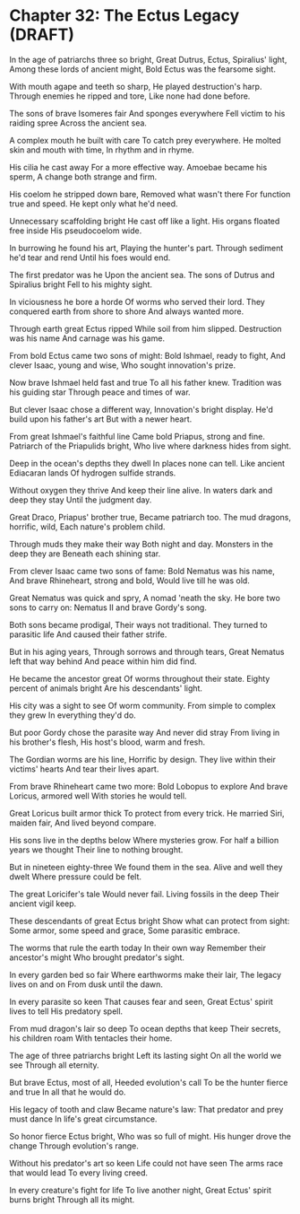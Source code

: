 # Chapter 32: The Ectus Legacy (DRAFT)

In the age of patriarchs three so bright,
Great Dutrus, Ectus, Spiralius' light,
Among these lords of ancient might,
Bold Ectus was the fearsome sight.

With mouth agape and teeth so sharp,
He played destruction's harp.
Through enemies he ripped and tore,
Like none had done before.

The sons of brave Isomeres fair
And sponges everywhere
Fell victim to his raiding spree
Across the ancient sea.

A complex mouth he built with care
To catch prey everywhere.
He molted skin and mouth with time,
In rhythm and in rhyme.

His cilia he cast away
For a more effective way.
Amoebae became his sperm,
A change both strange and firm.

His coelom he stripped down bare,
Removed what wasn't there
For function true and speed.
He kept only what he'd need.

Unnecessary scaffolding bright
He cast off like a light.
His organs floated free inside
His pseudocoelom wide.

In burrowing he found his art,
Playing the hunter's part.
Through sediment he'd tear and rend
Until his foes would end.

The first predator was he
Upon the ancient sea.
The sons of Dutrus and Spiralius bright
Fell to his mighty sight.

In viciousness he bore a horde
Of worms who served their lord.
They conquered earth from shore to shore
And always wanted more.

Through earth great Ectus ripped
While soil from him slipped.
Destruction was his name
And carnage was his game.

From bold Ectus came two sons of might:
Bold Ishmael, ready to fight,
And clever Isaac, young and wise,
Who sought innovation's prize.

Now brave Ishmael held fast and true
To all his father knew.
Tradition was his guiding star
Through peace and times of war.

But clever Isaac chose a different way,
Innovation's bright display.
He'd build upon his father's art
But with a newer heart.

From great Ishmael's faithful line
Came bold Priapus, strong and fine.
Patriarch of the Priapulids bright,
Who live where darkness hides from sight.

Deep in the ocean's depths they dwell
In places none can tell.
Like ancient Ediacaran lands
Of hydrogen sulfide strands.

Without oxygen they thrive
And keep their line alive.
In waters dark and deep they stay
Until the judgment day.

Great Draco, Priapus' brother true,
Became patriarch too.
The mud dragons, horrific, wild,
Each nature's problem child.

Through muds they make their way
Both night and day.
Monsters in the deep they are
Beneath each shining star.

From clever Isaac came two sons of fame:
Bold Nematus was his name,
And brave Rhineheart, strong and bold,
Would live till he was old.

Great Nematus was quick and spry,
A nomad 'neath the sky.
He bore two sons to carry on:
Nematus II and brave Gordy's song.

Both sons became prodigal,
Their ways not traditional.
They turned to parasitic life
And caused their father strife.

But in his aging years,
Through sorrows and through tears,
Great Nematus left that way behind
And peace within him did find.

He became the ancestor great
Of worms throughout their state.
Eighty percent of animals bright
Are his descendants' light.

His city was a sight to see
Of worm community.
From simple to complex they grew
In everything they'd do.

But poor Gordy chose the parasite way
And never did stray
From living in his brother's flesh,
His host's blood, warm and fresh.

The Gordian worms are his line,
Horrific by design.
They live within their victims' hearts
And tear their lives apart.

From brave Rhineheart came two more:
Bold Lobopus to explore
And brave Loricus, armored well
With stories he would tell.

Great Loricus built armor thick
To protect from every trick.
He married Siri, maiden fair,
And lived beyond compare.

His sons live in the depths below
Where mysteries grow.
For half a billion years we thought
Their line to nothing brought.

But in nineteen eighty-three
We found them in the sea.
Alive and well they dwelt
Where pressure could be felt.

The great Loricifer's tale
Would never fail.
Living fossils in the deep
Their ancient vigil keep.

These descendants of great Ectus bright
Show what can protect from sight:
Some armor, some speed and grace,
Some parasitic embrace.

The worms that rule the earth today
In their own way
Remember their ancestor's might
Who brought predator's sight.

In every garden bed so fair
Where earthworms make their lair,
The legacy lives on and on
From dusk until the dawn.

In every parasite so keen
That causes fear and seen,
Great Ectus' spirit lives to tell
His predatory spell.

From mud dragon's lair so deep
To ocean depths that keep
Their secrets, his children roam
With tentacles their home.

The age of three patriarchs bright
Left its lasting sight
On all the world we see
Through all eternity.

But brave Ectus, most of all,
Heeded evolution's call
To be the hunter fierce and true
In all that he would do.

His legacy of tooth and claw
Became nature's law:
That predator and prey must dance
In life's great circumstance.

So honor fierce Ectus bright,
Who was so full of might.
His hunger drove the change
Through evolution's range.

Without his predator's art so keen
Life could not have seen
The arms race that would lead
To every living creed.

In every creature's fight for life
To live another night,
Great Ectus' spirit burns bright
Through all its might.